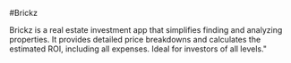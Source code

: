 #Brickz

Brickz is a real estate investment app that simplifies finding and analyzing properties. It provides detailed price breakdowns and calculates the estimated ROI, including all expenses. Ideal for investors of all levels."
